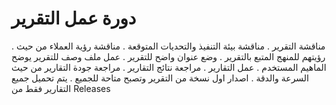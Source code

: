 # دورة عمل التقرير
. مناقشة التقرير
. مناقشة بيئة التنفيذ والتحديات المتوقعة
. مناقشة رؤية العملاء من حيث رؤيتهم للمنهج المتبع بالتقرير
. وضع عنوان واضح للتقرير
. عمل ملف وصف للتقرير يوضح الماهيم المستخدم
. عمل التقارير
. مراجعة نتائج التقارير
. مراجعة جودة التقارير من حيث السرعة والدقة
. اصدار اول نسخة من التقرير وتصبح متاحة للجميع
. يتم تحميل جميع التقارير فقط من  Releases
